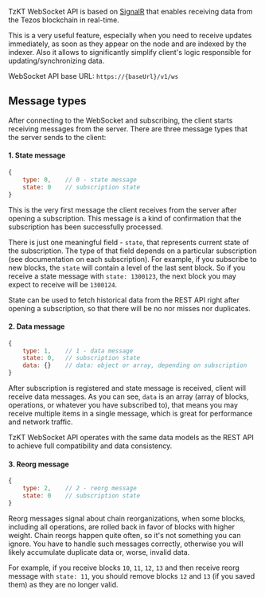 TzKT WebSocket API is based on [SignalR](https://docs.microsoft.com/aspnet/signalr/overview/getting-started/introduction-to-signalr)
that enables receiving data from the Tezos blockchain in real-time.

This is a very useful feature, especially when you need to receive updates immediately, as soon as they appear on the node and are indexed by the indexer.
Also it allows to significantly simplify client's logic responsible for updating/synchronizing data.

WebSocket API base URL: `https://{baseUrl}/v1/ws`

## Message types

After connecting to the WebSocket and subscribing, the client starts receiving messages from the server.
There are three message types that the server sends to the client:

#### 1. State message

````js
{
	type: 0,    // 0 - state message
	state: 0    // subscription state
}
````

This is the very first message the client receives from the server after opening a subscription. 
This message is a kind of confirmation that the subscription has been successfully processed.

There is just one meaningful field - `state`, that represents current state of the subscription.
The type of that field depends on a particular subscription (see documentation on each subscription).
For example, if you subscribe to new blocks, the `state` will contain a level of the last sent block.
So if you receive a state message with `state: 1300123`, the next block you may expect to receive will be `1300124`.

State can be used to fetch historical data from the REST API right after opening a subscription, so that there will be no nor misses nor duplicates.

#### 2. Data message	  

````js
{
	type: 1,    // 1 - data message
	state: 0,   // subscription state
	data: {}    // data: object or array, depending on subscription
}
````

After subscription is registered and state message is received, client will receive data messages. As you can see, `data` is an array (array of
blocks, operations, or whatever you have subscribed to), that means you may receive multiple items in a single message,
which is great for performance and network traffic.

TzKT WebSocket API operates with the same data models as the REST API to achieve full compatibility and data consistency.

#### 3. Reorg message	

````js
{			  
	type: 2,    // 2 - reorg message
	state: 0    // subscription state
}
````

Reorg messages signal about chain reorganizations, when some blocks, including all operations, are rolled back
in favor of blocks with higher weight.  Chain reorgs happen quite often, so it's not something you can ignore.
You have to handle such messages correctly, otherwise you will likely accumulate duplicate data or, worse, invalid data.

For example, if you receive blocks `10`, `11`, `12`, `13` and then receive reorg message with `state: 11`,
you should remove blocks `12` and `13` (if you saved them) as they are no longer valid.